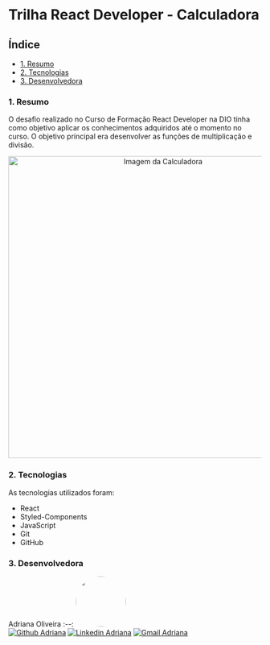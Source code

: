 # Trilha React Developer - Calculadora

## Índice

* [1. Resumo](#1-resumo) 
* [2. Tecnologias](#2-tecnologias) 
* [3. Desenvolvedora](#3-desenvolvedora)

### 1. Resumo

O desafio realizado no Curso de Formação React Developer na DIO tinha como objetivo aplicar os conhecimentos adquiridos até o momento no curso. O objetivo principal era desenvolver as funções de multiplicação e divisão.

<div align="center">
  <img width="600" src="https://github.com/AdrianaKatarina/trilha-react-desafio01-calculadora/assets/122534293/44dfb3f2-c625-4acf-a16d-4b9176cbe67c" alt="Imagem da Calculadora"/>
</div>

### 2. Tecnologias

As tecnologias utilizados foram:

- React
- Styled-Components
- JavaScript
- Git
- GitHub

### 3. Desenvolvedora
Adriana Oliveira
:--: 
[<img style="border-radius: 50%;" src="https://avatars.githubusercontent.com/u/122534293?v=4" width=100><br>](https://github.com/AdrianaKatarina)
[![Github Adriana](https://img.shields.io/badge/-AdrianaOliveira-000?style=flat-square&logo=Github&logoColor=white&link=https://github.com/AdrianaKatarina)](https://github.com/AdrianaKatarina)
[![Linkedin Adriana](https://img.shields.io/badge/-Adriana-blue?style=flat-square&logo=Linkedin&logoColor=white&link=https://www.linkedin.com/in/adroliveira/)](https://www.linkedin.com/in/adroliveira/)
[![Gmail Adriana](https://img.shields.io/badge/-Email-c14438?style=flat-square&logo=Gmail&logoColor=white&link=mailto:adrianaoliveira.tech@gmail.com)](mailto:adrianaoliveira.tech@gmail.com)
